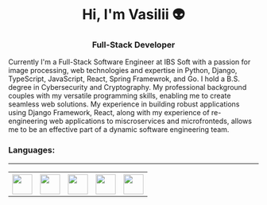 <h1 align="center">Hi, I'm Vasilii 👽</h1>
<h3 align="center">Full-Stack Developer</h1>

Currently I'm a Full-Stack Software Engineer at IBS Soft with a passion for image processing, web technologies and expertise in Python, Django, TypeScript, JavaScript, React, Spring Framewrok, and Go. I hold a B.S. degree in Cybersecurity and Cryptography. My professional background couples with my versatile programming skills, enabling me to create seamless web solutions. My experience in building robust applications using Django Framework, React, along with my experience of re-engineering web applications to miscroservices and microfronteds, allows me to be an effective part of a dynamic software engineering team.

### Languages:
<table>
  <tr>
    <th><img src="https://cdn.jsdelivr.net/gh/devicons/devicon/icons/python/python-original-wordmark.svg" width="40" height="40" /></th>
    <th><img src="https://cdn.jsdelivr.net/gh/devicons/devicon/icons/typescript/typescript-original.svg" width="40" height="40" /></th>
    <th><img src="https://cdn.jsdelivr.net/gh/devicons/devicon/icons/javascript/javascript-original.svg" width="40" height="40" /></th>
    <th><img src="https://cdn.jsdelivr.net/gh/devicons/devicon/icons/java/java-original-wordmark.svg" width="40" height="40" /></th>
    <th><img src="https://cdn.jsdelivr.net/gh/devicons/devicon/icons/go/go-original-wordmark.svg" width="40" height="40" /></th>
  </tr>

---

<!--
**vasilii314/vasilii314** is a ✨ _special_ ✨ repository because its `README.md` (this file) appears on your GitHub profile.

Here are some ideas to get you started:

- 🔭 I’m currently working on ...
- 🌱 I’m currently learning ...
- 👯 I’m looking to collaborate on ...
- 🤔 I’m looking for help with ...
- 💬 Ask me about ...
- 📫 How to reach me: ...
- 😄 Pronouns: ...
- ⚡ Fun fact: ...
-->
